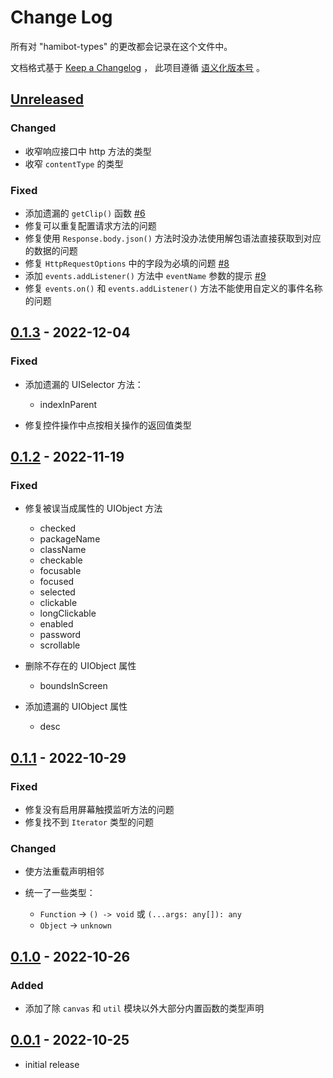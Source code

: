 # Change Log

所有对 "hamibot-types" 的更改都会记录在这个文件中。

文档格式基于 [Keep a Changelog] ，
此项目遵循 [语义化版本号] 。

## [Unreleased]

### Changed

- 收窄响应接口中 http 方法的类型
- 收窄 `contentType` 的类型

### Fixed

- 添加遗漏的 `getClip()` 函数 [#6](https://github.com/batu1579/hamibot-types/issues/6)
- 修复可以重复配置请求方法的问题
- 修复使用 `Response.body.json()` 方法时没办法使用解包语法直接获取到对应的数据的问题
- 修复 `HttpRequestOptions` 中的字段为必填的问题 [#8](https://github.com/batu1579/hamibot-types/issues/8)
- 添加 `events.addListener()` 方法中 `eventName` 参数的提示 [#9](https://github.com/batu1579/hamibot-types/issues/9)
- 修复 `events.on()` 和 `events.addListener()` 方法不能使用自定义的事件名称的问题

## [0.1.3] - 2022-12-04

### Fixed

- 添加遗漏的 UISelector 方法：

  - indexInParent

- 修复控件操作中点按相关操作的返回值类型

## [0.1.2] - 2022-11-19

### Fixed

- 修复被误当成属性的 UIObject 方法

  - checked
  - packageName
  - className
  - checkable
  - focusable
  - focused
  - selected
  - clickable
  - longClickable
  - enabled
  - password
  - scrollable

- 删除不存在的 UIObject 属性

  - boundsInScreen

- 添加遗漏的 UIObject 属性

  - desc

## [0.1.1] - 2022-10-29

### Fixed

- 修复没有启用屏幕触摸监听方法的问题
- 修复找不到 `Iterator` 类型的问题

### Changed

- 使方法重载声明相邻
- 统一了一些类型：
  
  - `Function` -> `() -> void` 或 `(...args: any[]): any`
  - `Object` -> `unknown`

## [0.1.0] - 2022-10-26

### Added

- 添加了除 `canvas` 和 `util` 模块以外大部分内置函数的类型声明

## [0.0.1] - 2022-10-25

- initial release

<!-- Links -->

[keep a changelog]: https://keepachangelog.com/en/1.0.0/
[语义化版本号]: https://semver.org/spec/v2.0.0.html

<!-- Versions -->

[unreleased]: https://github.com/batu1579/hamibot-types/compare/v0.1.3...HEAD
[0.1.3]: https://github.com/batu1579/hamibot-types/compare/v0.1.2..v0.1.3
[0.1.2]: https://github.com/batu1579/hamibot-types/compare/v0.1.1..v0.1.2
[0.1.1]: https://github.com/batu1579/hamibot-types/compare/v0.1.0..v0.1.1
[0.1.0]: https://github.com/batu1579/hamibot-types/compare/v0.0.1..v0.1.0
[0.0.1]: https://github.com/batu1579/hamibot-types/releases/tag/v0.0.1
